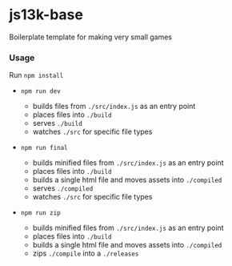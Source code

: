 # js13k-base

Boilerplate template for making very small games

### Usage

Run `npm install`

- `npm run dev`

  - builds files from `./src/index.js` as an entry point
  - places files into `./build`
  - serves `./build`
  - watches `./src` for specific file types

- `npm run final`

  - builds minified files from `./src/index.js` as an entry point
  - places files into `./build`
  - builds a single html file and moves assets into `./compiled`
  - serves `./compiled`
  - watches `./src` for specific file types

- `npm run zip`
  - builds minified files from `./src/index.js` as an entry point
  - places files into `./build`
  - builds a single html file and moves assets into `./compiled`
  - zips `./compile` into a `./releases`
